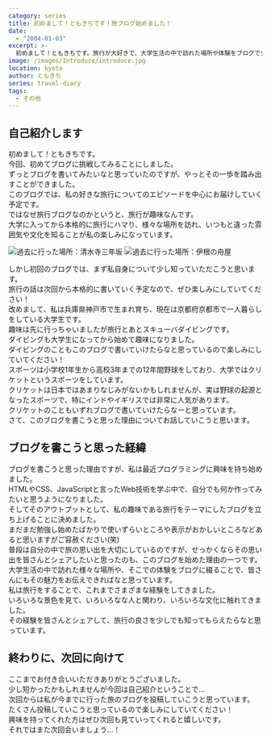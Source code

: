 ```yaml
---
category: series
title: 初めまして！ともきちです！旅ブログ始めました！
date:
  - "2004-01-03"
excerpt: >-
  初めまして！ともきちです。旅行が大好きで、大学生活の中で訪れた場所や体験をブログでシェアしていこうと思っています。プログラミングを学びながら、自分の旅の思い出を形にするためにこのブログを立ち上げました。次回からは実際に訪れた場所についてのエピソードをお届けするので、ぜひ楽しみにしていてください！
image: /images/Introduce/introduce.jpg
location: kyoto
author: ともきち
series: travel-diary
tags:
  - その他
---
```


## 自己紹介します

初めまして！ともきちです。  
今回、初めてブログに挑戦してみることにしました。  
ずっとブログを書いてみたいなと思っていたのですが、やっとその一歩を踏み出すことができました。  
このブログでは、私の好きな旅行についてのエピソードを中心にお届けしていく予定です。  
ではなぜ旅行ブログなのかというと、旅行が趣味なんです。  
大学に入ってから本格的に旅行にハマり、様々な場所を訪れ、いつもと違った雰囲気や文化を知ることが私の楽しみになっています。

![過去に行った場所：清水寺三年坂](/images/Introduce/kiyomizu.jpg)
![過去に行った場所：伊根の舟屋](/images/Introduce/ine.jpg)

しかし初回のブログでは、まず私自身について少し知っていただこうと思います。  
旅行の話は次回から本格的に書いていく予定なので、ぜひ楽しみにしていてください！  
改めまして、私は兵庫県神戸市で生まれ育ち、現在は京都府京都市で一人暮らしをしている大学生です。  
趣味は先に行っちゃいましたが旅行とあとスキューバダイビングです。  
ダイビングも大学生になってから始めて趣味になりました。  
ダイビングのこともこのブログで書いていけたらなと思っているので楽しみにしていてください！  
スポーツは小学校1年生から高校3年までの12年間野球をしており、大学ではクリケットというスポーツをしています。  
クリケットは日本ではあまりなじみがないかもしれませんが、実は野球の起源となったスポーツで、特にインドやイギリスでは非常に人気があります。  
クリケットのこともいずれブログで書いていけたらなーと思っています。  
さて、このブログを書こうと思った理由についてお話していこうと思います。

## ブログを書こうと思った経緯

ブログを書こうと思った理由ですが、私は最近プログラミングに興味を持ち始めました。  
HTMLやCSS、JavaScriptと言ったWeb技術を学ぶ中で、自分でも何か作ってみたいと思うようになりました。  
そしてそのアウトプットとして、私の趣味である旅行をテーマにしたブログを立ち上げることに決めました。  
まだまだ勉強し始めたばかりで使いずらいところや表示がおかしいところなどあると思いますがご容赦ください(笑)  
普段は自分の中で旅の思い出を大切にしているのですが、せっかくならその思い出を皆さんとシェアしたいと思ったのも、このブログを始めた理由の一つです。  
大学生活の中で訪れた様々な場所や、そこでの体験をブログに綴ることで、皆さんにもその魅力をお伝えできればなと思っています。  
私は旅行をすることで、これまでさまざまな経験をしてきました。  
いろいろな景色を見て、いろいろなな人と関わり、いろいろな文化に触れてきました。  
その経験を皆さんとシェアして、旅行の良さを少しでも知ってもらえたらなと思っています。

## 終わりに、次回に向けて

ここまでお付き合いいただきありがとうございました。  
少し短かったかもしれませんが今回は自己紹介ということで...  
次回からは私が今までに行った旅のブログを投稿していこうと思っています。  
たくさん投稿していこうと思っているので楽しみにしていてください！  
興味を持ってくれた方はぜひ次回も見ていってくれると嬉しいです。  
それではまた次回会いましょう...！
